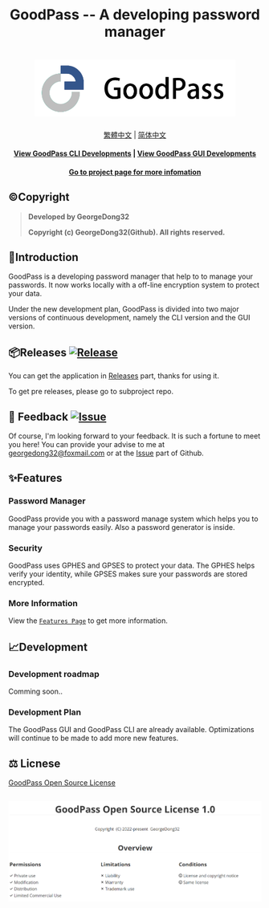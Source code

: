 <h1 align="center">
GoodPass -- A developing password manager
<h1 align="center">
  <img src="./Resource/Title%20Photo/GoodPass3.0_Title.png" alt="GoodPass" width="400">
</h1>
  <p align="center">
    <a href="./Documents/Readmes/README_tcn.md">繁體中文</a>
    |
    <a href="./Documents/Readmes/README_scn.md">简体中文</a>
   </p>
</h1>
<h4 align="center">
    <a href="https://github.com/GeorgeDong32/GoodPass-CLI">View GoodPass CLI Developments</a>
    |
    <a href="https://github.com/GeorgeDong32/GoodPass-GUI">View GoodPass GUI Developments</a>
</h4>
<h4 align="center">
  <a href="https://georgedong32.github.io/GoodPass">Go to project page for more infomation</a>
</h4>

## ©️Copyright

> **Developed by GeorgeDong32** 
> 
> **Copyright (c) GeorgeDong32(Github). All rights reserved.**<br>

## 🎤Introduction
GoodPass is a developing password manager that help to to manage your passwords. It now works locally with a off-line encryption system to protect your data. 

Under the new development plan, GoodPass is divided into two major versions of continuous development, namely the CLI version and the GUI version.

## 📦Releases  [<img src="https://img.shields.io/badge/GoodPass-Release-34558b" alt="Release">](https://github.com/GeorgeDong32/GoodPass/releases)

You can get the application in [Releases](https://github.com/GeorgeDong32/GoodPass/releases) part, thanks for using it.

To get pre releases, please go to subproject repo.

## 💬 Feedback  [<img src="https://img.shields.io/badge/GoodPass-Feedback-939597" alt="Issue">](https://github.com/GeorgeDong32/GoodPass/issues)

Of course, I'm looking forward to your feedback.
It is such a fortune to meet you here! You can provide your advise to me at georgedong32@foxmail.com or at the [Issue](https://github.com/GeorgeDong32/GoodPass/issues) part of Github.

## ✨Features

### Password Manager

GoodPass provide you with a password manage system which helps you to manage your passwords easily. Also a password generator is inside.

### Security

GoodPass uses GPHES and GPSES to protect your data. The GPHES helps verify your identity, while GPSES makes sure your passwords are stored encrypted.
### More Information
View the [`Features Page`](https://georgedong32.github.io/GoodPass/features) to get more information.

## 📈Development

### Development roadmap

Comming soon..

### Development Plan

The GoodPass GUI and GoodPass CLI are already available. Optimizations will continue to be made to add more new features.

## :balance_scale: Licnese

[GoodPass Open Source License](./LICENSE.md)

<h2 align=center>
    <img src="./Resource/LicenseOverview/GPOL_overview.png">
</h2>
